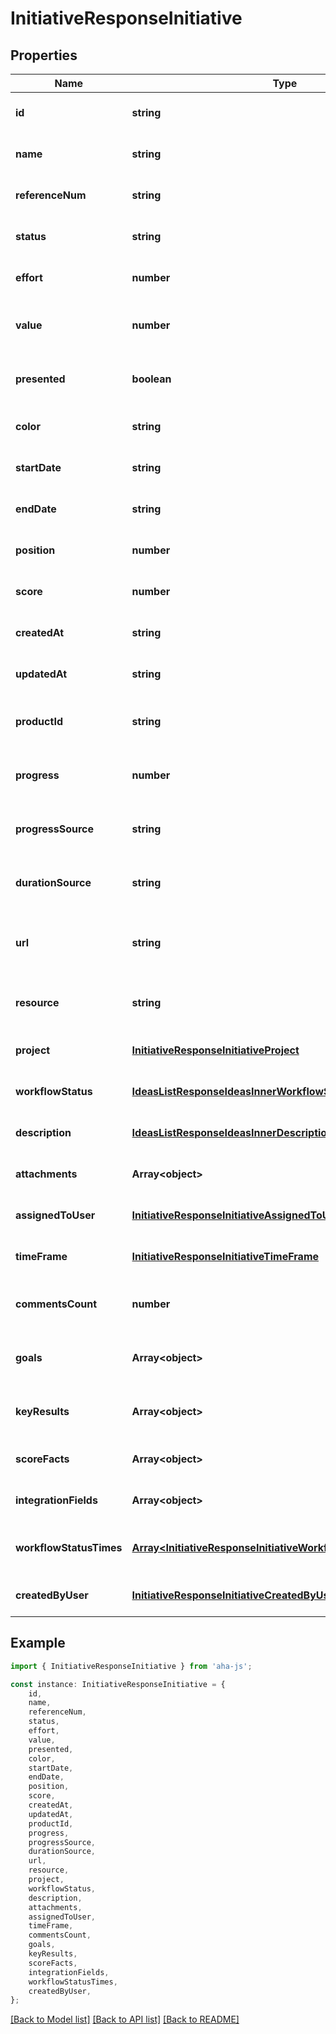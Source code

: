 # InitiativeResponseInitiative


## Properties

Name | Type | Description | Notes
------------ | ------------- | ------------- | -------------
**id** | **string** | Unique identifier of the initiative | [optional] [default to undefined]
**name** | **string** | Name of the initiative | [optional] [default to undefined]
**referenceNum** | **string** | Reference number of the initiative | [optional] [default to undefined]
**status** | **string** | Status code of the initiative | [optional] [default to undefined]
**effort** | **number** | Effort required for the initiative | [optional] [default to undefined]
**value** | **number** | Value the initiative brings to the business | [optional] [default to undefined]
**presented** | **boolean** | Whether this initiative is shown on charts | [optional] [default to undefined]
**color** | **string** | Color of the initiative | [optional] [default to undefined]
**startDate** | **string** | Start date for the initiative | [optional] [default to undefined]
**endDate** | **string** | End date for the initiative | [optional] [default to undefined]
**position** | **number** | Position for sorting initiatives | [optional] [default to undefined]
**score** | **number** | Score of the initiative | [optional] [default to undefined]
**createdAt** | **string** | Creation date of the initiative | [optional] [default to undefined]
**updatedAt** | **string** | Last update date of the initiative | [optional] [default to undefined]
**productId** | **string** | ID of the product the initiative belongs to | [optional] [default to undefined]
**progress** | **number** | Progress completed on the initiative | [optional] [default to undefined]
**progressSource** | **string** | Source for calculating progress on the initiative | [optional] [default to undefined]
**durationSource** | **string** | Source for calculating start and end dates | [optional] [default to undefined]
**url** | **string** | URL to view the initiative in the Aha! web application | [optional] [default to undefined]
**resource** | **string** | API resource URL for the initiative | [optional] [default to undefined]
**project** | [**InitiativeResponseInitiativeProject**](InitiativeResponseInitiativeProject.md) |  | [optional] [default to undefined]
**workflowStatus** | [**IdeasListResponseIdeasInnerWorkflowStatus**](IdeasListResponseIdeasInnerWorkflowStatus.md) |  | [optional] [default to undefined]
**description** | [**IdeasListResponseIdeasInnerDescription**](IdeasListResponseIdeasInnerDescription.md) |  | [optional] [default to undefined]
**attachments** | **Array&lt;object&gt;** | Attachments to the initiative | [optional] [default to undefined]
**assignedToUser** | [**InitiativeResponseInitiativeAssignedToUser**](InitiativeResponseInitiativeAssignedToUser.md) |  | [optional] [default to undefined]
**timeFrame** | [**InitiativeResponseInitiativeTimeFrame**](InitiativeResponseInitiativeTimeFrame.md) |  | [optional] [default to undefined]
**commentsCount** | **number** | Number of comments on the initiative | [optional] [default to undefined]
**goals** | **Array&lt;object&gt;** | Goals associated with the initiative | [optional] [default to undefined]
**keyResults** | **Array&lt;object&gt;** | Key results associated with the initiative | [optional] [default to undefined]
**scoreFacts** | **Array&lt;object&gt;** | Score facts for the initiative | [optional] [default to undefined]
**integrationFields** | **Array&lt;object&gt;** | Integration fields for the initiative | [optional] [default to undefined]
**workflowStatusTimes** | [**Array&lt;InitiativeResponseInitiativeWorkflowStatusTimesInner&gt;**](InitiativeResponseInitiativeWorkflowStatusTimesInner.md) | Workflow status times for the initiative | [optional] [default to undefined]
**createdByUser** | [**InitiativeResponseInitiativeCreatedByUser**](InitiativeResponseInitiativeCreatedByUser.md) |  | [optional] [default to undefined]

## Example

```typescript
import { InitiativeResponseInitiative } from 'aha-js';

const instance: InitiativeResponseInitiative = {
    id,
    name,
    referenceNum,
    status,
    effort,
    value,
    presented,
    color,
    startDate,
    endDate,
    position,
    score,
    createdAt,
    updatedAt,
    productId,
    progress,
    progressSource,
    durationSource,
    url,
    resource,
    project,
    workflowStatus,
    description,
    attachments,
    assignedToUser,
    timeFrame,
    commentsCount,
    goals,
    keyResults,
    scoreFacts,
    integrationFields,
    workflowStatusTimes,
    createdByUser,
};
```

[[Back to Model list]](../README.md#documentation-for-models) [[Back to API list]](../README.md#documentation-for-api-endpoints) [[Back to README]](../README.md)
